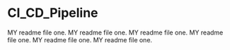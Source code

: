 # CI_CD_Pipeline
MY readme file one.
MY readme file one.
MY readme file one.
MY readme file one.
MY readme file one.
MY readme file one.



